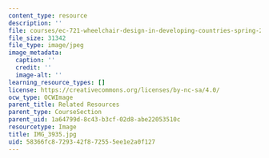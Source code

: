 ```yaml
---
content_type: resource
description: ''
file: courses/ec-721-wheelchair-design-in-developing-countries-spring-2009/58366fc8729342f872555ee1e2a0f127_IMG_3935.jpg
file_size: 31342
file_type: image/jpeg
image_metadata:
  caption: ''
  credit: ''
  image-alt: ''
learning_resource_types: []
license: https://creativecommons.org/licenses/by-nc-sa/4.0/
ocw_type: OCWImage
parent_title: Related Resources
parent_type: CourseSection
parent_uid: 1a64799d-8c43-b3cf-02d8-abe22053510c
resourcetype: Image
title: IMG_3935.jpg
uid: 58366fc8-7293-42f8-7255-5ee1e2a0f127
---
```

